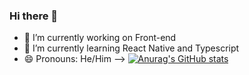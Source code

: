 ### Hi there 👋

- 🔭 I’m currently working on Front-end
- 🌱 I’m currently learning React Native and Typescript
- 😄 Pronouns: He/Him
-->
[![Anurag's GitHub stats](https://github-readme-stats.vercel.app/api?username=davigotardi)](https://github.com/davigotardi/github-readme-stats)
